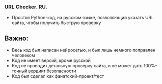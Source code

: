### URL Checker. RU.

 - Простой Python-код, на русском языке, позволяющий указать URL сайта, чтобы получить быструю проверку

## Важно:

 - Весь код был написан нейросетью, и был лишь немного поправлен человеком
 - Код не имеет версий, кроме русской
 - Код не проводит детальную проверку сайта, и не может дать 100%-точный вердикт безопасности
 - Код был сделал как фанатский-проект/тест

# 
